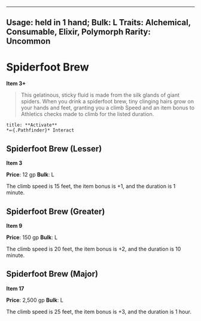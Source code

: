 
---
Usage: held in 1 hand;
Bulk: L
Traits: Alchemical, Consumable, Elixir, Polymorph
Rarity: Uncommon
---

# Spiderfoot Brew

**Item 3+**

> This gelatinous, sticky fluid is made from the silk glands of giant spiders. When you drink a spiderfoot brew, tiny clinging hairs grow on your hands and feet, granting you a climb Speed and an item bonus to Athletics checks made to climb for the listed duration.

```ad-embed-ability
title: **Activate**
*⬻{.Pathfinder}* Interact 
```

## Spiderfoot Brew (Lesser)

**Item 3**

**Price**: 12 gp
**Bulk**: L

The climb speed is 15 feet, the item bonus is +1, and the duration is 1 minute.

## Spiderfoot Brew (Greater)

**Item 9**

**Price**: 150 gp
**Bulk**: L

The climb speed is 20 feet, the item bonus is +2, and the duration is 10 minute.

## Spiderfoot Brew (Major)

**Item 17**

**Price**: 2,500 gp
**Bulk**: L

The climb speed is 25 feet, the item bonus is +3, and the duration is 1 hour.
